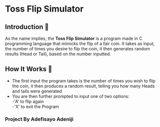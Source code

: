 # Toss Flip Simulator

## Introduction :eyes: 

As the name implies, the **Toss Flip Simulator** is a program made in C programming language that mimicks the flip of a fair coin. It takes as input, the number of times you desire to flip the coin, it then generates random results (Head or Tail), based on the number inputted.

## How It Works :rocket:

* The first input the program takes is the number of times you wish to flip the coin, it then produces a random result, telling you how many Heads and tails were generated
* You are then further prompted to input one of two options:\
    -'A' to flip again\
    -'X' to exit the Program
 

### Project By Adefisayo Adeniji
